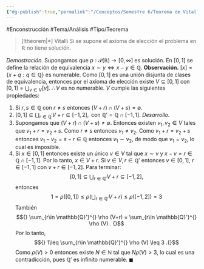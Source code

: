 ```yaml
---
{"dg-publish":true,"permalink":"/Conceptos/Semestre 6/Teorema de Vitalli/"}
---
```


#Enconstrucción
#Tema/Análisis  #Tipo/Teorema  
> [!theorem|*] Vitalli
> Si se supone el axioma de elección el problema en ${}\mathbb{R}{}$ no tiene solución.

*Demostración.* Supongamos que ${}p: \mathcal{P}(\mathbb{R}) \to [0,\infty]{}$ es solución.
En ${}[0,1]{}$ se define la relación de equivalencia ${}x \sim y \iff x-y \in \mathbb{Q}{}$.
**Observación.** ${}[x]= \left\{x+q: q \in \mathbb{Q} \right\}{}$ es numerable.
Como ${}[0,1]{}$ es una unión disjunta de clases de equivalencia, entonces por el axioma de elección existe ${}V\subseteq [0,1]{}$ con ${}[0,1]= \bigcup_{v \in V}{}[v]$.
${}\therefore V{}$ es no numerable.
${}V{}$ cumple las siguientes propiedades:
1. Si ${}r,s \in \mathbb{Q}{}$ con ${}r \neq s{}$ entonces ${}(V+r) \cap (V+s) = \emptyset{}$.
2. ${}[0,1]\subseteq \bigcup_{r \in \mathbb{Q}^{'}} V+r \subseteq [-1,2],{}$ con ${}\mathbb{Q}'= \mathbb{Q} \cap [-1,1]{}$.
*Desarrollo.* 
1. Supongamos que ${}(V+r) \cap (V+s) \neq \emptyset{}$. Entonces existen ${}v_{1},v_{2} \in V{}$ tales que ${}v_{1}+r=v_{2}+s{}$. Como ${}r \neq s{}$ entonces ${}v_{1} \neq v_{2}{}$.
	Como ${}v_{1}+r=v_{2}+s{}$ entonces ${}v_{1}-v_{2} = s-r \in \mathbb{Q}{}$ entonces ${}v_{1} \sim v_{2}{}$, de modo que ${}v_{1}= v_{2}{}$, lo cual es imposible.
2. Si ${}x \in [0,1]{}$ entonces existe un único ${}v \in V{}$ tal que ${}x\sim v{}$ y ${}x-v =r\in \mathbb{Q} \cap [-1,1]{}$. Por lo tanto, ${}x \in V+r {}$.
	Si ${}v \in V, r \in \mathbb{Q}'{}$ entonces ${}v \in [0,1]{}$, ${}r \in [-1,1]{}$ con ${}v+r \in [-1,2]{}$.
Para terminar:
$${}  [0,1] \subseteq  \bigcup_{r \in  \mathbb{Q}'} V+r \subseteq  [-1,2]   {},$$ entonces 
$${}1= \rho([0,1]) \leq \rho\left( \bigcup_{r \in \mathbb{Q}'} V+r \right)\leq \rho([-1,2])=3{}$$
También
$${} \sum_{r\in  \mathbb{Q}'}^{} \rho (V+r) = \sum_{r\in  \mathbb{Q}'}^{} \rho (V)  .  {}$$
Por lo tanto, 
$${}  1\leq \sum_{r\in  \mathbb{Q}'}^{} \rho (V) \leq  3 .{}$$
Como ${}\rho(V)>0{}$ entonces existe ${}N \in \mathbb{N}{}$ tal que ${}N \rho(V) >3{}$, lo cual es una contradicción, pues ${}\mathbb{Q}'{}$ es infinito numerable.
$\blacksquare$